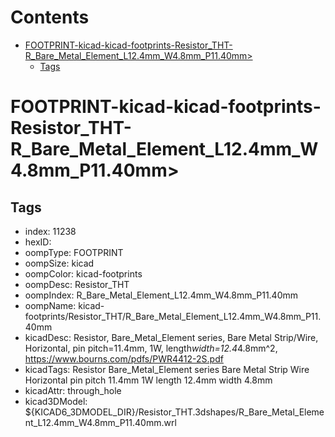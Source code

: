 



Contents
========

* [FOOTPRINT-kicad-kicad-footprints-Resistor_THT-R_Bare_Metal_Element_L12.4mm_W4.8mm_P11.40mm>](#footprint-kicad-kicad-footprints-resistor_tht-r_bare_metal_element_l124mm_w48mm_p1140mm)
	* [Tags](#tags)

# FOOTPRINT-kicad-kicad-footprints-Resistor_THT-R_Bare_Metal_Element_L12.4mm_W4.8mm_P11.40mm>

## Tags

- index: 11238
- hexID: 
- oompType: FOOTPRINT
- oompSize: kicad
- oompColor: kicad-footprints
- oompDesc: Resistor_THT
- oompIndex: R_Bare_Metal_Element_L12.4mm_W4.8mm_P11.40mm
- oompName: kicad-footprints/Resistor_THT/R_Bare_Metal_Element_L12.4mm_W4.8mm_P11.40mm
- kicadDesc: Resistor, Bare_Metal_Element series, Bare Metal Strip/Wire, Horizontal, pin pitch=11.4mm, 1W, length*width=12.4*4.8mm^2, https://www.bourns.com/pdfs/PWR4412-2S.pdf
- kicadTags: Resistor Bare_Metal_Element series Bare Metal Strip Wire Horizontal pin pitch 11.4mm 1W length 12.4mm width 4.8mm
- kicadAttr: through_hole
- kicad3DModel: ${KICAD6_3DMODEL_DIR}/Resistor_THT.3dshapes/R_Bare_Metal_Element_L12.4mm_W4.8mm_P11.40mm.wrl
